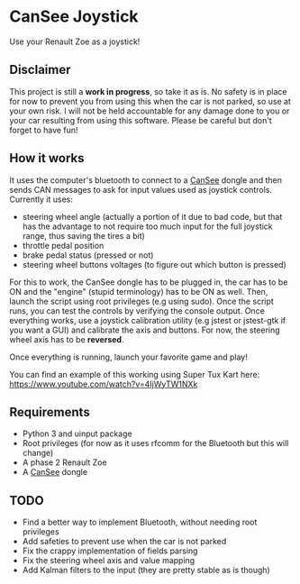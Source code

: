 # CanSee Joystick

Use your Renault Zoe as a joystick!

## Disclaimer
This project is still a __work in progress__, so take it as is.
No safety is in place for now to prevent you from using this when the car is not parked, so use at your own risk.
I will not be held accountable for any damage done to you or your car resulting from using this software.
Please be careful but don't forget to have fun!

## How it works
It uses the computer's bluetooth to connect to a [CanSee](https://gitlab.com/jeroenmeijer/cansee) dongle
and then sends CAN messages to ask for input values used as joystick controls. Currently
it uses:
 - steering wheel angle (actually a portion of it due to bad code, but that has the advantage to not require too much
   input for the full joystick range, thus saving the tires a bit)
 - throttle pedal position
 - brake pedal status (pressed or not)
 - steering wheel buttons voltages (to figure out which button is pressed)

For this to work, the CanSee dongle has to be plugged in, the car has to be ON and the "engine" (stupid terminology)
has to be ON as well.
Then, launch the script using root privileges (e.g using sudo). Once the script runs, you can test the controls
by verifying the console output. Once everything works, use a joystick calibration utility (e.g jstest or jstest-gtk if 
you want a GUI) and calibrate the axis and buttons. For now, the steering wheel axis has to be __reversed__.

Once everything is running, launch your favorite game and play!

You can find an example of this working using Super Tux Kart here: https://www.youtube.com/watch?v=4IjWyTW1NXk

## Requirements
 - Python 3 and uinput package
 - Root privileges (for now as it uses rfcomm for the Bluetooth but this will change)
 - A phase 2 Renault Zoe
 - A [CanSee](https://gitlab.com/jeroenmeijer/cansee) dongle

## TODO
 - Find a better way to implement Bluetooth, without needing root privileges
 - Add safeties to prevent use when the car is not parked
 - Fix the crappy implementation of fields parsing
 - Fix the steering wheel axis and value mapping
 - Add Kalman filters to the input (they are pretty stable as is though)
